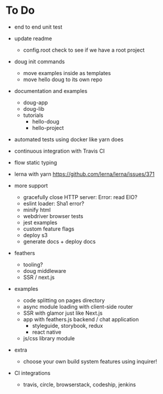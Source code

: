 # To Do

- end to end unit test
- update readme
  - config.root check to see if we have a root project
- doug init commands
  - move examples inside as templates
  - move hello doug to its own repo




- documentation and examples
  - doug-app
  - doug-lib
  - tutorials
    - hello-doug
    - hello-project

- automated tests using docker like yarn does
- continuous integration with Travis CI
- flow static typing

- lerna with yarn https://github.com/lerna/lerna/issues/371

- more support
  - gracefully close HTTP server: Error: read EIO?
  - eslint loader: Sha1 error?
  - minify html
  - webdriver browser tests
  - jest examples
  - custom feature flags
  - deploy s3
  - generate docs + deploy docs

- feathers
  - tooling?
  - doug middleware
  - SSR / next.js

- examples
  - code splitting on pages directory
  - async module loading with client-side router
  - SSR with glamor just like Next.js
  - app with feathers.js backend / chat application
    - styleguide, storybook, redux
    - react native
  - js/css library module

- extra
  - choose your own build system features using inquirer!

- CI integrations
  - travis, circle, browserstack, codeship, jenkins
